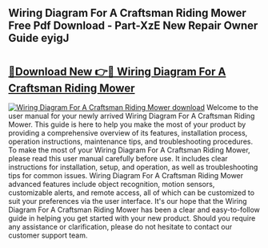 ## Wiring Diagram For A Craftsman Riding Mower Free Pdf Download - Part-XzE New Repair Owner Guide eyigJ

# <h2><a href="http://dfoj8tf.blite.top/?on=Wiring+Diagram+For+A+Craftsman+Riding+Mower">🔗Download New 👉🔴 Wiring Diagram For A Craftsman Riding Mower</a></h2>

[![Wiring Diagram For A Craftsman Riding Mower download](https://i.imgur.com/lujVjoI.png)](http://dfoj8tf.blite.top/?on=Wiring+Diagram+For+A+Craftsman+Riding+Mower)
Welcome to the user manual for your newly arrived Wiring Diagram For A Craftsman Riding Mower. This guide is here to help you make the most of your product by providing a comprehensive overview of its features, installation process, operation instructions, maintenance tips, and troubleshooting procedures. To make the most of your Wiring Diagram For A Craftsman Riding Mower, please read this user manual carefully before use. It includes clear instructions for installation, setup, and operation, as well as troubleshooting tips for common issues. Wiring Diagram For A Craftsman Riding Mower advanced features include object recognition, motion sensors, customizable alerts, and remote access, all of which can be customized to suit your preferences via the user interface. It's our hope that the Wiring Diagram For A Craftsman Riding Mower has been a clear and easy-to-follow guide in helping you get started with your new product. Should you require any assistance or clarification, please do not hesitate to contact our customer support team.
